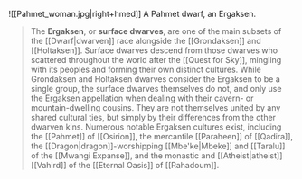 ![[Pahmet_woman.jpg|right+hmed]] 
 A Pahmet dwarf, an Ergaksen.
> The **Ergaksen**, or **surface dwarves**, are one of the main subsets of the [[Dwarf|dwarven]] race alongside the [[Grondaksen]] and [[Holtaksen]].
> Surface dwarves descend from those dwarves who scattered throughout the world after the [[Quest for Sky]], mingling with its peoples and forming their own distinct cultures. While Grondaksen and Holtaksen dwarves consider the Ergaksen to be a single group, the surface dwarves themselves do not, and only use the Ergaksen appellation when dealing with their cavern- or mountain-dwelling cousins. They are not themselves united by any shared cultural ties, but simply by their differences from the other dwarven kins. Numerous notable Ergaksen cultures exist, including the [[Pahmet]] of [[Osirion]], the mercantile [[Paraheen]] of [[Qadira]], the [[Dragon|dragon]]-worshipping [[Mbe'ke|Mbeke]] and [[Taralu]] of the [[Mwangi Expanse]], and the monastic and [[Atheist|atheist]] [[Vahird]] of the [[Eternal Oasis]] of [[Rahadoum]].







